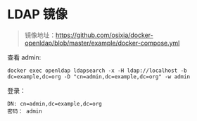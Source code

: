 # LDAP 镜像

> 镜像地址：https://github.com/osixia/docker-openldap/blob/master/example/docker-compose.yml

查看 admin:  
```
docker exec openldap ldapsearch -x -H ldap://localhost -b dc=example,dc=org -D "cn=admin,dc=example,dc=org" -w admin
```

登录：

```
DN: cn=admin,dc=example,dc=org
密码： admin
```